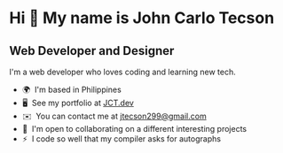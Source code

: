 Hi 👋 My name is John Carlo Tecson
==================================

Web Developer and Designer
--------------------------

I'm a web developer who loves coding and learning new tech.

* 🌍  I'm based in Philippines
* 🖥️  See my portfolio at [JCT.dev](http://jctdev.vercel.app)
* ✉️  You can contact me at [jtecson299@gmail.com](mailto:jtecson299@gmail.com)
* 🤝  I'm open to collaborating on a different interesting projects
* ⚡  I code so well that my compiler asks for autographs
